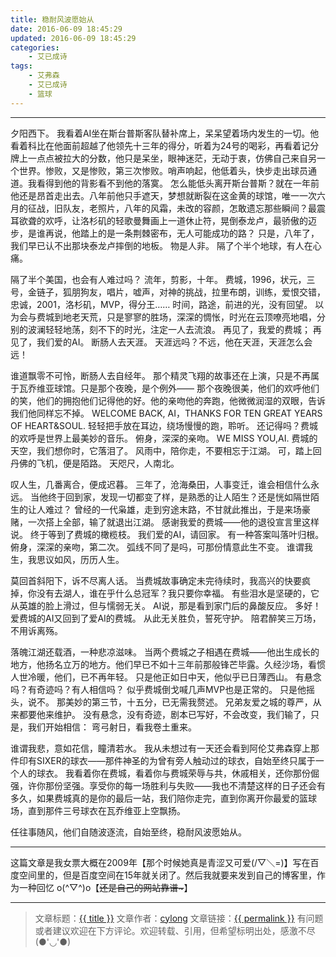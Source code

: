 ```yaml
---
title: 稳耐风波愿始从
date: 2016-06-09 18:45:29
updated: 2016-06-09 18:45:29
categories:
    - 艾已成诗
tags:
    - 艾弗森
    - 艾已成诗
    - 篮球
---
```

---

夕阳西下。
我看着AI坐在斯台普斯客队替补席上，呆呆望着场内发生的一切。他看着科比在他面前超越了他领先十三年的得分，听着为24号的喝彩，再看着记分牌上一点点被拉大的分数，他只是呆坐，眼神迷茫，无动于衷，仿佛自己来自另一个世界。惨败，又是惨败，第三次惨败。哨声响起，他低着头，快步走出球员通道。我看得到他的背影看不到他的落寞。
怎么能低头离开斯台普斯？就在一年前他还是昂首走出去。八年前他只手遮天，梦想就断裂在这金黄的球馆，唯一一次六月的征战，旧队友，老照片，八年的风霜，未改的容颜，怎敢遗忘那些瞬间？最震耳欲聋的欢呼，让洛杉矶的轻歌曼舞画上一道休止符，晃倒泰龙卢，最骄傲的迈步，是谁再说，他踏上的是一条荆棘密布，无人可能成功的路？
只是，八年了，我们早已认不出那块泰龙卢摔倒的地板。
物是人非。
隔了个半个地球，有人在心痛。

<!-- more -->

隔了半个美国，也会有人难过吗？
流年，剪影，十年。
费城，1996，状元，三号，金链子，狐朋狗友，唱片，嘘声，对神的挑战，拉里布朗，训练，爱恨交错，忠诚，2001，洛杉矶，MVP，得分王……
时间，路途，前进的光，没有回望。
以为会与费城到地老天荒，只是寥寥的胜场，深深的惆怅，时光在云顶嘹亮地唱，分别的波澜轻轻地荡，刻不下的时光，注定一人去流浪。
再见了，我爱的费城；
再见了，我们爱的AI。
断肠人去天涯。
天涯远吗？不远，他在天涯，天涯怎么会远！

谁道飘零不可怜，断肠人去自经年。
那个精灵飞翔的故事还在上演，只是不再属于瓦乔维亚球馆。只是那个夜晚，是个例外——
那个夜晚很美，他们的欢呼他们的笑，他们的拥抱他们记得他的好。他的亲吻他的奔跑，他微微润湿的双眼，告诉我们他同样忘不掉。
WELCOME BACK, AI，THANKS FOR TEN GREAT YEARS OF HEART&SOUL.
轻轻把手放在耳边，绕场慢慢的跑，聆听。
还记得吗？费城的欢呼是世界上最美妙的音乐。
俯身，深深的亲吻。
WE MISS YOU,AI.
费城的天空，我们想你时，它落泪了。
风雨中，陪你走，不要相忘于江湖。
可，踏上回丹佛的飞机，便是陌路。
天咫尺，人南北。

叹人生，几番离合，便成迟暮。
三年了，沧海桑田，人事变迁，谁会相信什么永远。
当他终于回到家，发现一切都变了样，是熟悉的让人陌生？还是恍如隔世陌生的让人难过？
曾经的一代枭雄，走到穷途末路，不甘就此推出，于是来场豪赌，一次搭上全部，输了就退出江湖。
感谢我爱的费城——他的退役宣言里这样说。
终于等到了费城的橄榄枝。
我们爱的AI，请回家。
有一种答案叫落叶归根。
俯身，深深的亲吻，第二次。
弧线不同了是吗，可那份情意此生不变。
谁谓我生，我思议如风，历历人生。

莫回首斜阳下，诉不尽离人话。
当费城故事确定未完待续时，我高兴的快要疯掉，你没有去湖人，谁在乎什么总冠军？我只要你幸福。
有些泪水是坚硬的，它从英雄的脸上滑过，但与懦弱无关。
AI说，那是看到家门后的鼻酸反应。
多好！爱费城的AI又回到了爱AI的费城。
从此无关胜负，誓死守护。
陪君醉笑三万场，不用诉离殇。

落魄江湖还载酒，一种悲凉滋味。
当两个费城之子相遇在费城——他出生成长的地方，他扬名立万的地方。他们早已不如十三年前那般锋芒毕露。久经沙场，看惯人世冷暖，他们，已不再年轻。
只是他正如日中天，他似乎已日薄西山。
有悬念吗？有奇迹吗？有人相信吗？
似乎费城倒戈喊几声MVP也是正常的。
只是他摇头，说不。
那美妙的第三节，十五分，已无需我赘述。
兄弟友爱之城的尊严，从来都要他来维护。
没有悬念，没有奇迹，剧本已写好，不会改变，我们输了，只是，我们开始相信：
弯弓射日，看我卷土重来。

谁谓我悲，意如花信，瞳清若水。
我从未想过有一天还会看到阿伦艾弗森穿上那件印有SIXER的球衣——那件神圣的为曾有旁人触动过的球衣，自始至终只属于一个人的球衣。
我看着你在费城，看着你与费城荣辱与共，休戚相关，还你那份倔强，许你那份坚强。享受你的每一场胜利与失败——我也不清楚这样的日子还会有多久，如果费城真的是你的最后一站，我们陪你走完，直到你离开你最爱的篮球场，直到那件三号球衣在瓦乔维亚上空飘扬。

任往事随风，他们自随波逐流，自始至终，稳耐风波愿始从。

---

这篇文章是我女票大概在2009年【那个时候她真是青涩又可爱(/▽＼=)】写在百度空间里的，但是百度空间在15年就关闭了。然后我就要来发到自己的博客里，作为一种回忆 o(^▽^)o【<del>还是自己的网站靠谱~</del>】

---

> 文章标题：<a href='{{ permalink }}' title='{{ title }}' >{{ title }}</a>
> 文章作者：[cylong](http://www.cylong.com/about/ "cylong")
> 文章链接：<a href='{{ permalink }}' title='{{ title }}' >{{ permalink }}</a>
> 有问题或者建议欢迎在下方评论。欢迎转载、引用，但希望标明出处，感激不尽(●'◡'●)
